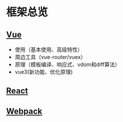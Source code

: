 # 框架总览

## [Vue](./vue.md)
- 使用（基本使用、高级特性）
- 周边工具（vue-router/vuex）
- 原理（模板编译、响应式、vdom和diff算法）
- vue3(新功能、优化原理)

## [React](./react.md)
## [Webpack](./webpack.md)


